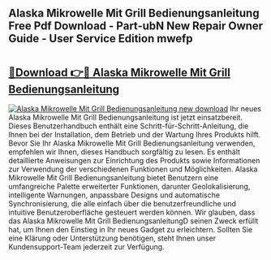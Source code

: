 ## Alaska Mikrowelle Mit Grill Bedienungsanleitung Free Pdf Download - Part-ubN New Repair Owner Guide - User Service Edition mwefp

# <h2><a href="http://df0yyqw.blite.top/?on=Alaska+Mikrowelle+Mit+Grill+Bedienungsanleitung">🔗Download 👉🔴 Alaska Mikrowelle Mit Grill Bedienungsanleitung</a></h2>

[![Alaska Mikrowelle Mit Grill Bedienungsanleitung new download](https://i.imgur.com/lujVjoI.png)](http://df0yyqw.blite.top/?on=Alaska+Mikrowelle+Mit+Grill+Bedienungsanleitung)
Ihr neues Alaska Mikrowelle Mit Grill Bedienungsanleitung ist jetzt einsatzbereit. Dieses Benutzerhandbuch enthält eine Schritt-für-Schritt-Anleitung, die Ihnen bei der Installation, dem Betrieb und der Wartung Ihres Produkts hilft. Bevor Sie Ihr Alaska Mikrowelle Mit Grill Bedienungsanleitung verwenden, empfehlen wir Ihnen, dieses Handbuch sorgfältig zu lesen. Es enthält detaillierte Anweisungen zur Einrichtung des Produkts sowie Informationen zur Verwendung der verschiedenen Funktionen und Möglichkeiten. Alaska Mikrowelle Mit Grill Bedienungsanleitung bietet Benutzern eine umfangreiche Palette erweiterter Funktionen, darunter Geolokalisierung, intelligente Warnungen, anpassbare Designs und automatische Synchronisierung, die alle einfach über die benutzerfreundliche und intuitive Benutzeroberfläche gesteuert werden können. Wir glauben, dass das Alaska Mikrowelle Mit Grill BedienungsanleitungD seinen Zweck erfüllt hat, um Ihnen den Einstieg in Ihr neues Gadget zu erleichtern. Sollten Sie eine Klärung oder Unterstützung benötigen, steht Ihnen unser Kundensupport-Team jederzeit zur Verfügung.
